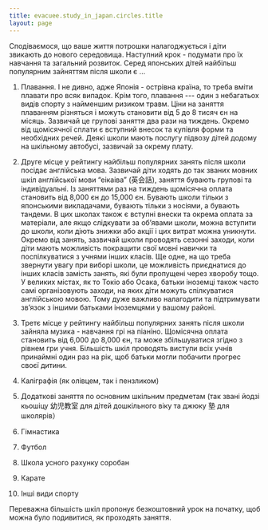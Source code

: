 ```yaml
---
title: evacuee.study_in_japan.circles.title
layout: page
---
```


Сподіваємося, що ваше життя потрошки налагоджується і діти звикають до нового середовища. Наступний крок - подумати про їх навчання та загальний розвиток. Серед японських дітей найбільш популярним зайняттям після школи є …

1. Плавання. І не дивно, адже Японія - острівна країна, то треба вміти плавати про всяк випадок. Крім того, плавання --- один з небагатьох видів спорту з найменшим ризиком травм. Ціни на заняття плаванням різняться і можуть становити від 5 до 8 тисяч єн на місяць. Зазвичай це групові заняття два рази на тиждень. Окремо від щомісячної сплати є вступний внесок та купівля форми та необхідних речей. Деякі школи мають послугу підвозу дітей додому на шкільному автобусі, зазвичай за окрему плату.

1. Друге місце у рейтингу найбільш популярних занять після школи посідає англійська мова. Зазвичай діти ходять до так званих мовних шкіл англійської мови “еікаіва” (英会話), заняття бувають групові та індивідуальні. Із заняттями раз на тиждень щомісячна оплата становить від 8,000 єн до 15,000 єн. Бувають школи тільки з японськими викладачами, бувають тільки з носіями, а бувають тандеми. В цих школах також є вступні внески та окрема оплата за матеріали, але якщо слідкувати за об’явами школи, можна вступити до школи, коли діють знижки або акції і цих витрат можна уникнути. Окремо від занять, зазвичай школи проводять сезонні заходи, коли діти мають можливість покращити свої мовні навички та поспілкуватися з учнями інших класів. Ще одне, на що треба звернути увагу при виборі школи, це можливість приєднатися до інших класів замість занять, які були пропущені через хворобу тощо. У великих містах, як то Токіо або Осака, батьки іноземці також часто самі організовують заходи, на яких діти можуть спілкуватися англійською мовою. Тому дуже важливо налагодити та підтримувати зв’язок з іншими батьками іноземцями у вашому районі.

1. Третє місце у рейтингу найбільш популярних занять після школи зайняла музика - навчання грі на піаніно. Щомісячна оплата становить від 6,000 до 8,000 єн, та може збільшуватися згідно з рівнем гри учня. Більшість шкіл проводять виступи всіх учнів принаймні один раз на рік, щоб батьки могли побачити прогрес своєї дитини.

1. Каліграфія (як олівцем, так і пензликом)

1. Додаткові заняття по основним шкільним предметам (так звані йодзі кьошіцу 幼児教室 для дітей дошкільного віку та джюку 塾 для школярів）

1. Гімнастика

1. Футбол

1. Школа усного рахунку соробан

1. Карате

1. Інші види спорту

Переважна більшість шкіл пропонує безкоштовний урок на початку, щоб можна було подивитися, як проходять заняття.
